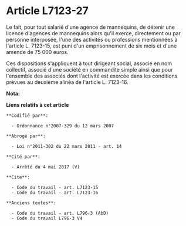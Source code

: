# Article L7123-27

Le fait, pour tout salarié d'une agence de mannequins, de détenir une licence d'agences de mannequins alors qu'il exerce,
directement ou par personne interposée, l'une des activités ou professions mentionnées à l'article L. 7123-15, est puni d'un
emprisonnement de six mois et d'une amende de 75 000 euros.

Ces dispositions s'appliquent à tout dirigeant social, associé en nom collectif, associé d'une société en commandite simple
ainsi que pour l'ensemble des associés dont l'activité est exercée dans les conditions prévues au deuxième alinéa de
l'article L. 7123-16.

**Nota:**



**Liens relatifs à cet article**

	**Codifié par**:

	  - Ordonnance n°2007-329 du 12 mars 2007

	**Abrogé par**:

	  - Loi n°2011-302 du 22 mars 2011 - art. 14

	**Cité par**:

	  - Arrêté du 4 mai 2017 (V)

	**Cite**:

	  - Code du travail - art. L7123-15
	  - Code du travail - art. L7123-16

	**Anciens textes**:

	  - Code du travail - art. L796-3 (AbD)
	  - Code du travail L796-3 V4

